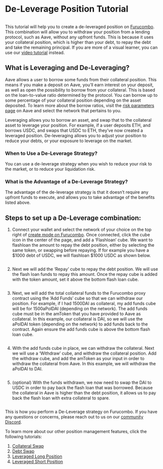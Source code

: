 # De-Leverage Position Tutorial

<figure><img src="https://lh5.googleusercontent.com/4xV6kaVZiuOBnMPY1xMW0Mkv7pTktvPe8XV8NDOaC2TVCPmAhTEV4jAr_dpuIVgAHh_aRpgMYwVx-0-EoiMF5i8RDj_23Jr-dciCcUqyfzpqsxw4kvGsJQ03-_C-lwsooAdw_XgKXKUV3IJ-LVgLZxY" alt=""><figcaption></figcaption></figure>

This tutorial will help you to create a de-leveraged position on [Furucombo](https://furucombo.app/). This combination will allow you to withdraw your position from a lending protocol, such as Aave, without any upfront funds. This is because it uses your collateral position, which is higher than your debt, to repay the debt and take the remaining principal. If you are more of a visual learner, you can use our [video tutorial](https://www.youtube.com/watch?v=y7S-QwD81rE) instead.

## What is Leveraging and De-Leveraging?

Aave allows a user to borrow some funds from their collateral position. This means if you make a deposit on Aave, you’ll earn interest on your deposit, as well as open the possibility to borrow from your collateral. This is based on the loan-to-value ratio determined by the protocol. You can borrow up to some percentage of your collateral position depending on the asset deposited. To learn more about the borrow ratios, visit the [risk parameters page](https://docs.aave.com/risk/asset-risk/price-discovery) on Aave and select the network that pertains to you.

Leveraging allows you to borrow an asset, and swap that to the collateral asset to leverage your position. For example, if a user deposits ETH, and borrows USDC, and swaps that USDC to ETH, they’ve now created a leveraged position. De-leveraging allows you to adjust your position to reduce your debts, or your exposure to leverage on the market.

### When to Use a De-Leverage Strategy?

You can use a de-leverage strategy when you wish to reduce your risk to the market, or to reduce your liquidation risk.

### What is the Advantage of a De-Leverage Strategy?

The advantage of the de-leverage strategy is that it doesn’t require any upfront funds to execute, and allows you to take advantage of the benefits listed above.

## Steps to set up a De-Leverage combination:

1. Connect your wallet and select the network of your choice on the top right of [create mode on Furucombo](https://furucombo.app/combo). Once connected, click the cube icon in the center of the page, and add a ‘Flashloan’ cube. We want to flashloan the amount to repay the debt position, either by selecting the same token, or swapping before repaying. If for example you have a $1000 debt of USDC, we will flashloan $1000 USDC as shown below.

<figure><img src="https://lh5.googleusercontent.com/SJXki13Ag9aXexCs7VEBUJ46ScT6goT8ZLufcncD12wJb4Yny7UcupHQSh3pgbUB51_EJ6k3NSgNCcz3mQuMozxIMTyi96d9VyJjctxoeFc-bnnJeolaLQlH_p_IGQKHil2n2j-w6aKDoGg12GCqDnY" alt=""><figcaption></figcaption></figure>

2. Next we will add the ‘Repay’ cube to repay the debt position. We will use the flash loan funds to repay this amount. Once the repay cube is added with the token amount, set it above the bottom flash loan cube.

<figure><img src="https://lh6.googleusercontent.com/x57yEZz77TJJe3_NJazbWaWT8lQjV0fJ0NxMWTY-FVvITtg9qBxKIAdyniM1_5ykqaRtCIusELPiqGTv1jYbo67UkLFmLkPsgc6u5qbZF01H4tcOkBehz2EDnk_0qcitoLg0rtfUKV9Cr_xgL2a4wok" alt=""><figcaption></figcaption></figure>

3. Next, we will add the total collateral funds to the Furucombo proxy contract using the ‘Add Funds’ cube so that we can withdraw our position. For example, if I had 1500DAI as collateral, my add funds cube will be for 1500aPolDAI (depending on the network). The add funds cube must be in the amToken that you have provided to Aave as collateral. In this example, our collateral is DAI, so we will use the aPolDAI token (depending on the network) to add funds back to the contract.  Again ensure the add funds cube is above the bottom flash loan cube.

<figure><img src="https://lh4.googleusercontent.com/exiFBuiFhxSGdExrnp198jWuCw0YL9hNW9h4MPxo8SW9JrTWyJeq3hJRBmxpPq8QpPDOB7nND_GLgRpeQEIYJTsjftBIugjhEpj1fnuthjmoWSofOghtW4ZLYs2_yZvkh2uums3_muPM5dmKbZlawuE" alt=""><figcaption></figcaption></figure>

4. With the add funds cube in place, we can withdraw the collateral. Next we will use a ‘Withdraw’ cube, and withdraw the collateral position. Add the withdraw cube, and add the amToken as your input in order to withdraw the collateral from Aave. In this example, we will withdraw the aPolDAI to DAI.

<figure><img src="https://lh4.googleusercontent.com/mB2qXOqF1mDZ3tkIIiGBgRJ1t8TGijYAhNdDJIrJAczWe95DMsU7gPWRGxQ1itgeGa0OTmVNInnpLc1j03nnblCQ4Mhhgm-CfLwYTYjJNU-_sR4T32P2OdZSgRAV5W0DeHHmYZ_XYCKpnl95n2m_xzE" alt=""><figcaption></figcaption></figure>

5. (optional) With the funds withdrawn, we now need to swap the DAI to USDC in order to pay back the flash loan that was borrowed. Because the collateral in Aave is higher than the debt position, it allows us to pay back the flash loan with extra collateral to spare.

<figure><img src="https://lh5.googleusercontent.com/uZeRw--jnsl58fWnbwmkiW04sBLrChwjop1Q5b9JKWeT8-i7gMmTLqqBceCha1q7zoaHYLNdtHcoLt2qH7tVPnzqNxlCdLEPNP0SqhXZK2l1-tvZk_w5S9BJ3dO9rnXAWFqaoL1rnYITCjqOQHdhbGs" alt=""><figcaption></figcaption></figure>

This is how you perform a De-Leverage strategy on Furucombo. If you have any questions or concerns, please reach out to us on our [community Discord](https://go.furucombo.app/Discord).

To learn more about our other position management features, click the following tutorials:

1. [Collateral Swap](https://docs.furucombo.app/using-furucombo/tutorials/collateral-swap-tutorial)
2. [Debt Swap](https://docs.furucombo.app/using-furucombo/tutorials/debt-swap-tutorial)
3. [Leveraged Long Position](https://docs.furucombo.app/using-furucombo/tutorials/leveraged-long-position-tutorial)
4. [Leveraged Short Position](https://docs.furucombo.app/using-furucombo/tutorials/leveraged-short-position-tutorial)
